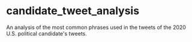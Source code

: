 # candidate_tweet_analysis
An analysis of the most common phrases used in the tweets of the 2020 U.S. political candidate's tweets.
